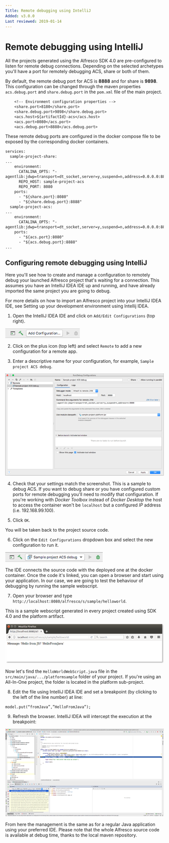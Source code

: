 ```yaml
---
Title: Remote debugging using IntelliJ
Added: v3.0.0
Last reviewed: 2019-01-14
---
```

# Remote debugging using IntelliJ

All the projects generated using the Alfresco SDK 4.0 are pre-configured to listen for remote debug connections. Depending on the selected archetypes you'll 
have a port for remotely debugging ACS, share or both of them.

By default, the remote debug port for ACS is **8888** and for share is **9898**. This configuration can be changed through the maven properties `acs.debug.port` 
and `share.debug.port` in the `pom.xml` file of the main project.

```
    <!-- Environment configuration properties -->
    <share.port>8180</share.port>
    <share.debug.port>9898</share.debug.port>
    <acs.host>${artifactId}-acs</acs.host>
    <acs.port>8080</acs.port>
    <acs.debug.port>8888</acs.debug.port>
```

These remote debug ports are configured in the docker compose file to be exposed by the corresponding docker containers.

```
services:
  sample-project-share:
...
    environment:
      CATALINA_OPTS: "-agentlib:jdwp=transport=dt_socket,server=y,suspend=n,address=0.0.0.0:8888"
      REPO_HOST: sample-project-acs
      REPO_PORT: 8080
    ports:
      - "${share.port}:8080"
      - "${share.debug.port}:8888"
  sample-project-acs:
...
    environment:
      CATALINA_OPTS: "-agentlib:jdwp=transport=dt_socket,server=y,suspend=n,address=0.0.0.0:8888"
    ports:
      - "${acs.port}:8080"
      - "${acs.debug.port}:8888"
...
```

## Configuring remote debugging using IntelliJ

Here you'll see how to create and manage a configuration to remotely debug your launched Alfresco project that's waiting for a connection. This assumes you 
have an IntelliJ IDEA IDE up and running, and have already imported the same project you are going to debug.

For more details on how to import an Alfresco project into your IntelliJ IDEA IDE, see Setting up your development environment using Intellij IDEA.

1. Open the IntelliJ IDEA IDE and click on `Add/Edit Configurations` (top right).

![Alt text](./imgs/sdk-debug-intellij-create.png?raw=true "IntelliJ remote debug create configuration")

2. Click on the plus icon (top left) and select `Remote` to add a new configuration for a remote app.

3. Enter a descriptive name for your configuration, for example, `Sample project ACS debug`.

![Alt text](./imgs/sdk-debug-intellij-config.png?raw=true "IntelliJ remote debug configuration detail")

4. Check that your settings match the screenshot. This is a sample to debug ACS. If you want to debug share or you have configured custom ports for remote 
debugging you'll need to modify that configuration. If you're working with _Docker Toolbox_ instead of _Docker Desktop_ the host to access the container won't
be `localhost` but a configured _IP_ address (i.e. 192.168.99.100).

5. Click `OK`.

You will be taken back to the project source code.

6. Click on the `Edit Configurations` dropdown box and select the new configuration to run it.

![Alt text](./imgs/sdk-debug-intellij-launch.png?raw=true "IntelliJ remote debug configuration launch")

The IDE connects the source code with the deployed one at the docker container. Once the code it's linked, you can open a browser and start using your 
application. In our case, we are going to test the behaviour of debugging by running the sample webscript.

7. Open your browser and type `http://localhost:8080/alfresco/s/sample/helloworld`.

This is a sample webscript generated in every project created using SDK 4.0 and the platform artifact.

![Alt text](./imgs/sdk-hellofromjava.png?raw=true "Hello World webscript original result")

Now let's find the `HelloWorldWebScript.java` file in the `src/main/java/.../platformsample` folder of your project. If you're using an All-In-One project, 
the folder is located in the platform sub-project.

8. Edit the file using IntelliJ IDEA IDE and set a breakpoint (by clicking to the left of the line number) at line:

```
model.put(“fromJava”,”HelloFromJava”);
```

9. Refresh the browser. IntelliJ IDEA will intercept the execution at the breakpoint:

![Alt text](./imgs/sdk-debug-intellij-breakpoint.png?raw=true "IntelliJ remote debug stopped at breakpoint")

From here the management is the same as for a regular Java application using your preferred IDE. Please note that the whole Alfresco source code is available 
at debug time, thanks to the local maven repository.
